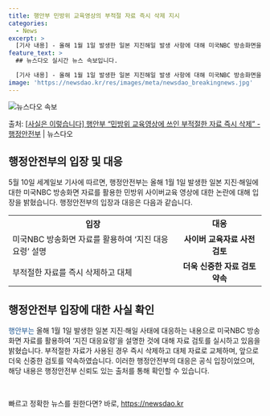 ```yaml
---
title: 행안부 민방위 교육영상의 부적절 자료 즉시 삭제 지시
categories:
  - News
excerpt: >
  [기사 내용] - 올해 1월 1일 발생한 일본 지진해일 발생 사항에 대해 미국NBC 방송화면을 활용하여 지진…
feature_text: >
  ## 뉴스다오 실시간 뉴스 속보입니다.

  [기사 내용] - 올해 1월 1일 발생한 일본 지진해일 발생 사항에 대해 미국NBC 방송화면을 활용하여 지진…
image: 'https://newsdao.kr/res/images/meta/newsdao_breakingnews.jpg'
---
```


![뉴스다오 속보](https://newsdao.kr/res/images/meta/newsdao_breakingnews.jpg)

<p>출처: <a href="https://newsdao.kr/3802" rel="dofollow">[사실은 이렇습니다] 행안부 “민방위 교육영상에 쓰인 부적절한 자료 즉시 삭제” - 행정안전부</a> | 뉴스다오</p>

<h2 data-ke-size="size26">행정안전부의 입장 및 대응</h2>
<p data-ke-size="size16">5월 10일 세계일보 기사에 따르면, 행정안전부는 올해 1월 1일 발생한 일본 지진·해일에 대한 미국NBC 방송화면 자료를 활용한 민방위 사이버교육 영상에 대한 논란에 대해 입장을 밝혔습니다. 행정안전부의 입장과 대응은 다음과 같습니다.</p>

<table>
  <tr>
    <th>입장</th>
    <td style="text-align: center; height: 17px;"><b>대응</b></td>
  </tr>
  <tr>
    <td>미국NBC 방송화면 자료를 활용하여 ‘지진 대응요령’ 설명</td>
    <td style="text-align: center; height: 17px;"><b>사이버 교육자료 사전 검토</b></td>
  </tr>
  <tr>
    <td>부적절한 자료를 즉시 삭제하고 대체</td>
    <td style="text-align: center; height: 17px;"><b>더욱 신중한 자료 검토 약속</b></td>
  </tr>
</table>

<h2 data-ke-size="size26">행정안전부 입장에 대한 사실 확인</h2>
<p><span style="color: #1a5490;">행안부는</span> 올해 1월 1일 발생한 일본 지진·해일 사태에 대응하는 내용으로 미국NBC 방송화면 자료를 활용하여 ‘지진 대응요령’을 설명한 것에 대해 자료 검토를 실시하고 있음을 밝혔습니다. 부적절한 자료가 사용된 경우 즉시 삭제하고 대체 자료로 교체하며, 앞으로 더욱 신중한 검토를 약속하였습니다. 이러한 행정안전부의 대응은 공식 입장이었으며, 해당 내용은 행정안전부 신뢰도 있는 출처를 통해 확인할 수 있습니다.</p>

<p data-ke-size="size16">&nbsp;</p> 

빠르고 정확한 뉴스를 원한다면? 바로, <a href="https://newsdao.kr" rel="dofollow">https://newsdao.kr</a>


